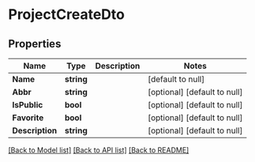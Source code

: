 # ProjectCreateDto

## Properties
Name | Type | Description | Notes
------------ | ------------- | ------------- | -------------
**Name** | **string** |  | [default to null]
**Abbr** | **string** |  | [optional] [default to null]
**IsPublic** | **bool** |  | [optional] [default to null]
**Favorite** | **bool** |  | [optional] [default to null]
**Description** | **string** |  | [optional] [default to null]

[[Back to Model list]](../README.md#documentation-for-models) [[Back to API list]](../README.md#documentation-for-api-endpoints) [[Back to README]](../README.md)


